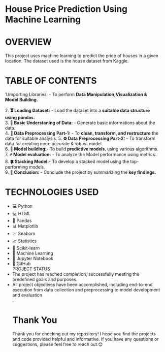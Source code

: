 # House Price Prediction Using Machine Learning

# OVERVIEW
This project uses machine learning to predict the price of houses in a given location. The dataset used is the house dataset from Kaggle.
# TABLE OF CONTENTS
1.Importing Libraries:</b> - To perform <b>Data Manipulation,Visualization & Model Building.</b><br>    
2. <b>⏳ Loading Dataset:</b> - Load the dataset into a <b>suitable data structure using pandas.</b><br>
3. <b>🧠 Basic Understaning of Data:</b> - Generate basic informations about the data.<br>
4. <b>🧹 Data Preprocessing Part-1:</b> - To <b>clean, transform, and restructure</b> the data for suitable analysis.
5. <b>⚙️ Data Preprocessing Part-2:</b> - To transform data for creating more accurate & robust model.<br>
6. <b>🎯 Model building:</b>- To build <b>predictive models</b>, using various algorithms.<br>
7. <b>⚡️ Model evaluation:</b> - To analyze the Model performance using metrics.<br>
8. <b>🍀 Stacking Model:</b>- To develop a stacked model using the top-performing models.<br>
9. <b>🎈 Conclusion:</b> - Conclude the project by summarizing the <b>key findings.</b><br>
# TECHNOLOGIES USED
<ul>
  <li>💻 Python</li>
  <li>💻 HTML</li>
  <li>🐼 Pandas</li>
  <li>📊 Matplotlib</li>
  <li>📈 Seaborn</li>
  <li>📈 Statistics</li>
  <li>🤖 Scikit-learn</li>
  <li>🧠 Machine Learning</li>
  <li>📓 Jupyter Notebook</li>
  <li>🔗 GitHub</li
                

 # PROJECT STATUS 

<li>The project has reached completion, successfully meeting the predefined goals and purposes.</li>
 <li>All project objectives have been accomplished, including end-to-end execution from data collection and preprocessing to model development and evaluation</li>.

 
 #  Thank You 

<p>Thank you for checking out my repository! I hope you find the projects and code provided helpful and informative. If you have any questions or suggestions, please feel free to reach out.😊</p>

